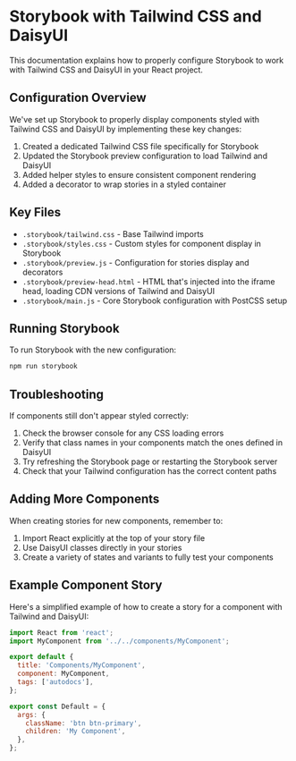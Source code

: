 # Storybook with Tailwind CSS and DaisyUI

This documentation explains how to properly configure Storybook to work with Tailwind CSS and DaisyUI in your React project.

## Configuration Overview

We've set up Storybook to properly display components styled with Tailwind CSS and DaisyUI by implementing these key changes:

1. Created a dedicated Tailwind CSS file specifically for Storybook
2. Updated the Storybook preview configuration to load Tailwind and DaisyUI
3. Added helper styles to ensure consistent component rendering
4. Added a decorator to wrap stories in a styled container

## Key Files

- `.storybook/tailwind.css` - Base Tailwind imports
- `.storybook/styles.css` - Custom styles for component display in Storybook
- `.storybook/preview.js` - Configuration for stories display and decorators
- `.storybook/preview-head.html` - HTML that's injected into the iframe head, loading CDN versions of Tailwind and DaisyUI
- `.storybook/main.js` - Core Storybook configuration with PostCSS setup

## Running Storybook

To run Storybook with the new configuration:

```bash
npm run storybook
```

## Troubleshooting

If components still don't appear styled correctly:

1. Check the browser console for any CSS loading errors
2. Verify that class names in your components match the ones defined in DaisyUI
3. Try refreshing the Storybook page or restarting the Storybook server
4. Check that your Tailwind configuration has the correct content paths

## Adding More Components

When creating stories for new components, remember to:

1. Import React explicitly at the top of your story file
2. Use DaisyUI classes directly in your stories
3. Create a variety of states and variants to fully test your components

## Example Component Story

Here's a simplified example of how to create a story for a component with Tailwind and DaisyUI:

```jsx
import React from 'react';
import MyComponent from '../../components/MyComponent';

export default {
  title: 'Components/MyComponent',
  component: MyComponent,
  tags: ['autodocs'],
};

export const Default = {
  args: {
    className: 'btn btn-primary',
    children: 'My Component',
  },
};
```
